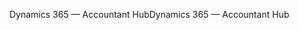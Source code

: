 <span data-ttu-id="ee35f-101">Dynamics 365 — Accountant Hub</span><span class="sxs-lookup"><span data-stu-id="ee35f-101">Dynamics 365 — Accountant Hub</span></span>
